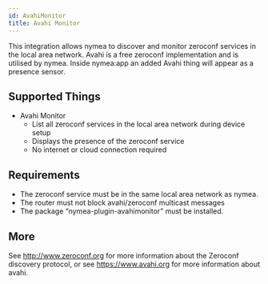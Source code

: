 ```yaml
---
id: AvahiMonitor
title: Avahi Monitor
---
```


This integration allows nymea to discover and monitor zeroconf services in the local area network. 
Avahi is a free zeroconf implementation and is utilised by nymea. Inside nymea:app an added Avahi thing will appear as a presence sensor.

## Supported Things

* Avahi Monitor
    * List all zeroconf services in the local area network during device setup
    * Displays the presence of the zeroconf service
    * No internet or cloud connection required

## Requirements

* The zeroconf service must be in the same local area network as nymea.
* The router must not block avahi/zeroconf multicast messages
* The package “nymea-plugin-avahimonitor” must be installed.

## More
See http://www.zeroconf.org for more information about the Zeroconf discovery protocol, or see https://www.avahi.org for more information about avahi.
